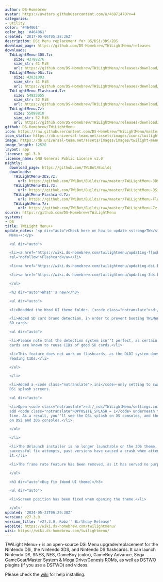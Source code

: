 ```yaml
---
author: DS-Homebrew
avatar: https://avatars.githubusercontent.com/u/46971470?v=4
categories:
- utility
color: '#464061'
color_bg: '#464061'
created: '2017-05-06T05:28:36Z'
description: DSi Menu replacement for DS/DSi/3DS/2DS
download_page: https://github.com/DS-Homebrew/TWiLightMenu/releases
downloads:
  TWiLightMenu-3DS.7z:
    size: 43788276
    size_str: 41 MiB
    url: https://github.com/DS-Homebrew/TWiLightMenu/releases/download/v27.3.0/TWiLightMenu-3DS.7z
  TWiLightMenu-DSi.7z:
    size: 43831003
    size_str: 41 MiB
    url: https://github.com/DS-Homebrew/TWiLightMenu/releases/download/v27.3.0/TWiLightMenu-DSi.7z
  TWiLightMenu-Flashcard.7z:
    size: 54823055
    size_str: 52 MiB
    url: https://github.com/DS-Homebrew/TWiLightMenu/releases/download/v27.3.0/TWiLightMenu-Flashcard.7z
  TWiLightMenu.7z:
    size: 55099818
    size_str: 52 MiB
    url: https://github.com/DS-Homebrew/TWiLightMenu/releases/download/v27.3.0/TWiLightMenu.7z
github: DS-Homebrew/TWiLightMenu
icon: https://raw.githubusercontent.com/DS-Homebrew/TWiLightMenu/master/booter/Twilight%2B%2B-animated%20icon-fix.gif
icon_static: https://db.universal-team.net/assets/images/icons/twilight-menu.png
image: https://db.universal-team.net/assets/images/images/twilight-menu.png
image_length: 12520
layout: app
license: gpl-3.0
license_name: GNU General Public License v3.0
nightly:
  download_page: https://github.com/TWLBot/Builds
  downloads:
    TWiLightMenu-3DS.7z:
      url: https://github.com/TWLBot/Builds/raw/master/TWiLightMenu-3DS.7z
    TWiLightMenu-DSi.7z:
      url: https://github.com/TWLBot/Builds/raw/master/TWiLightMenu-DSi.7z
    TWiLightMenu-Flashcard.7z:
      url: https://github.com/TWLBot/Builds/raw/master/TWiLightMenu-Flashcard.7z
    TWiLightMenu.7z:
      url: https://github.com/TWLBot/Builds/raw/master/TWiLightMenu.7z
source: https://github.com/DS-Homebrew/TWiLightMenu
systems:
- DS
title: TWiLight Menu++
update_notes: '<p dir="auto">Check here on how to update <strong>TW</strong>i<strong>L</strong>ight
  Menu++:</p>

  <ul dir="auto">

  <li><a href="https://wiki.ds-homebrew.com/twilightmenu/updating-flashcard.html"
  rel="nofollow">Flashcard</a></li>

  <li><a href="https://wiki.ds-homebrew.com/twilightmenu/updating-dsi.html" rel="nofollow">DSi</a></li>

  <li><a href="https://wiki.ds-homebrew.com/twilightmenu/updating-3ds.html" rel="nofollow">3DS</a></li>

  </ul>

  <h3 dir="auto">What''s new?</h3>

  <ul dir="auto">

  <li>Readded the Wood UI theme folder. (<code class="notranslate">sd:/_nds/TWiLightMenu/akmenu/themes/</code>)</li>

  <li>Added SD card brand detection, in order to prevent booting TWLMenu++ on bad/fake
  SD cards.

  <ul dir="auto">

  <li>Please note that the detection system isn''t perfect, as certain bad/fake SD
  cards are known to reuse CIDs of good SD cards.</li>

  <li>This feature does not work on flashcards, as the DLDI system does not support
  reading CIDs.</li>

  </ul>

  </li>

  <li>Added a <code class="notranslate">.ini</code>-only setting to swap the DS and
  DSi splash screens.

  <ul dir="auto">

  <li>Open <code class="notranslate">sd:/_nds/TWiLightMenu/settings.ini</code>, and
  add <code class="notranslate">OPPOSITE_SPLASH = 1</code> underneath the <code class="notranslate">DSI_SPLASH</code>
  line. As a result, you''ll see the DSi splash on DS consoles, and the DS splash
  on DSi and 3DS consoles.</li>

  </ul>

  </li>

  <li>The Unlaunch installer is no longer launchable on the 3DS theme, as with no
  successful fix attempts, past versions have caused a crash when attempting to launch
  it.</li>

  <li>The frame rate feature has been removed, as it has served no purpose.</li>

  </ul>

  <h3 dir="auto">Bug fix (Wood UI theme)</h3>

  <ul dir="auto">

  <li>Screen position has been fixed when opening the theme.</li>

  </ul>'
updated: '2024-05-23T06:29:38Z'
version: v27.3.0
version_title: 'v27.3.0: Robz'' Birthday Release'
website: https://wiki.ds-homebrew.com/twilightmenu/
wiki: https://wiki.ds-homebrew.com/twilightmenu/
---
```

TWiLight Menu++ is an open-source DSi Menu upgrade/replacement for the Nintendo DSi, the Nintendo 3DS, and Nintendo DS flashcards. It can launch Nintendo DS, SNES, NES, GameBoy (color), GameBoy Advance, Sega GameGear/Master System & Mega Drive/Genesis ROMs, as well as DSTWO plugins (if you use a DSTWO) and videos.

Please check the [wiki](https://wiki.ds-homebrew.com/twilightmenu/) for help installing.
